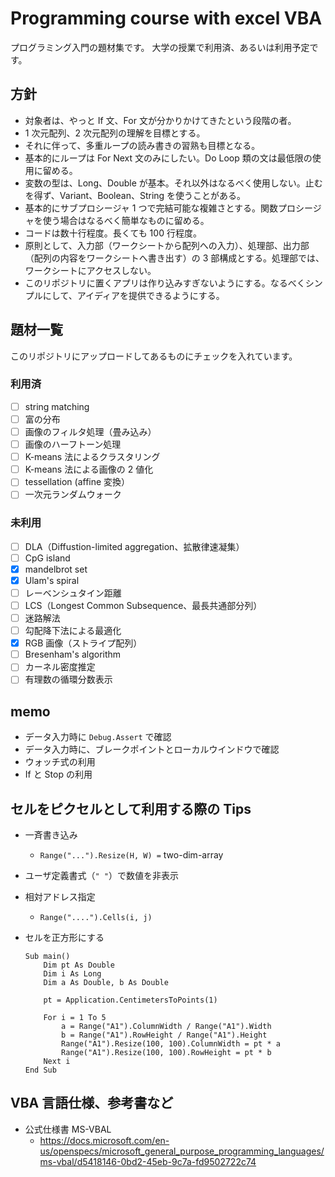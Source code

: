 # Programming course with excel VBA

プログラミング入門の題材集です。
大学の授業で利用済、あるいは利用予定です。

## 方針
* 対象者は、やっと If 文、For 文が分かりかけてきたという段階の者。
* 1 次元配列、2 次元配列の理解を目標とする。
* それに伴って、多重ループの読み書きの習熟も目標となる。
* 基本的にループは For Next 文のみにしたい。Do Loop 類の文は最低限の使用に留める。
* 変数の型は、Long、Double が基本。それ以外はなるべく使用しない。止むを得ず、Variant、Boolean、String を使うことがある。
* 基本的にサブプロシージャ 1 つで完結可能な複雑さとする。関数プロシージャを使う場合はなるべく簡単なものに留める。
* コードは数十行程度。長くても 100 行程度。
* 原則として、入力部（ワークシートから配列への入力）、処理部、出力部（配列の内容をワークシートへ書き出す）の 3 部構成とする。処理部では、ワークシートにアクセスしない。
* このリポジトリに置くアプリは作り込みすぎないようにする。なるべくシンプルにして、アイディアを提供できるようにする。


## 題材一覧

このリポジトリにアップロードしてあるものにチェックを入れています。

### 利用済
- [ ] string matching
- [ ] 富の分布
- [ ] 画像のフィルタ処理（畳み込み）
- [ ] 画像のハーフトーン処理
- [ ] K-means 法によるクラスタリング
- [ ] K-means 法による画像の 2 値化
- [ ] tessellation (affine 変換）
- [ ] 一次元ランダムウォーク 

### 未利用
- [ ] DLA（Diffustion-limited aggregation、拡散律速凝集）
- [ ] CpG island
- [x] mandelbrot set
- [x] Ulam's spiral
- [ ] レーベンシュタイン距離
- [ ] LCS（Longest Common Subsequence、最長共通部分列）
- [ ] 迷路解法
- [ ] 勾配降下法による最適化
- [x] RGB 画像（ストライプ配列）
- [ ] Bresenham's algorithm
- [ ] カーネル密度推定
- [ ] 有理数の循環分数表示

## memo

* データ入力時に `Debug.Assert` で確認
* データ入力時に、ブレークポイントとローカルウインドウで確認
* ウォッチ式の利用
* If と Stop の利用


## セルをピクセルとして利用する際の Tips

* 一斉書き込み
  * `Range("...").Resize(H, W) =` two-dim-array
* ユーザ定義書式（`" "`）で数値を非表示
* 相対アドレス指定
  * `Range("....").Cells(i, j)`

* セルを正方形にする
    ```bas
    Sub main()
        Dim pt As Double
        Dim i As Long
        Dim a As Double, b As Double

        pt = Application.CentimetersToPoints(1)

        For i = 1 To 5
            a = Range("A1").ColumnWidth / Range("A1").Width
            b = Range("A1").RowHeight / Range("A1").Height
            Range("A1").Resize(100, 100).ColumnWidth = pt * a
            Range("A1").Resize(100, 100).RowHeight = pt * b
        Next i
    End Sub
    ```
    
## VBA 言語仕様、参考書など
    
* 公式仕様書 MS-VBAL
  * https://docs.microsoft.com/en-us/openspecs/microsoft_general_purpose_programming_languages/ms-vbal/d5418146-0bd2-45eb-9c7a-fd9502722c74
     
